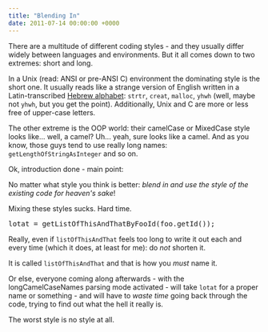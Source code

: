 ```yaml
---
title: "Blending In"
date: 2011-07-14 00:00:00 +0000
---
```

There are a multitude of different coding styles - and they usually differ widely between languages and environments. But it all comes down to two extremes: short and long.

In a Unix (read: ANSI or pre-ANSI C) environment the dominating style is the short one. It usually reads like a strange version of English written in a Latin-transcribed <a href="http://en.wikipedia.org/wiki/Hebrew_alphabet" target="_blank">Hebrew alphabet</a>: `strtr`, `creat`, `malloc`, `yhwh` (well, maybe not `yhwh`, but you get the point). Additionally, Unix and C are more or less free of upper-case letters.

The other extreme is the OOP world: their camelCase or MixedCase style looks like... well, a camel? Uh... yeah, sure looks like a camel. And as you know, those guys tend to use really long names: `getLengthOfStringAsInteger` and so on.

Ok, introduction done - main point:

No matter what style you think is better: *blend in* *and use the style of the existing code for heaven's sake*!

Mixing these styles sucks. Hard time.
<pre>lotat = getListOfThisAndThatByFooId(foo.getId());</pre>
Really, even if `listOfThisAndThat` feels too long to write it out each and every time (which it does, at least for me): do *not* shorten it.

It is called `listOfThisAndThat` and that is how you *must* name it.

Or else, everyone coming along afterwards - with the longCamelCaseNames parsing mode activated - will take `lotat` for a proper name or something - and will have to *waste time* going back through the code, trying to find out what the hell it really is.

The worst style is no style at all.